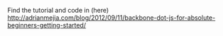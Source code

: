 Find the tutorial and code in (here) http://adrianmejia.com/blog/2012/09/11/backbone-dot-js-for-absolute-beginners-getting-started/
